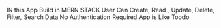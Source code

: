 IN this App Build in MERN STACK 
User Can Create, Read , Update, Delete, Filter, Search Data 
No Authentication Required App is Like Toodo 
